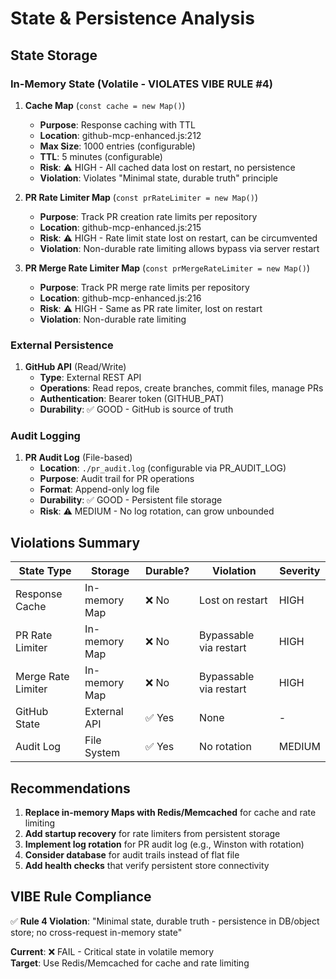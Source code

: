# State & Persistence Analysis

## State Storage

### In-Memory State (Volatile - VIOLATES VIBE RULE #4)

1. **Cache Map** (`const cache = new Map()`)
   - **Purpose**: Response caching with TTL
   - **Location**: github-mcp-enhanced.js:212
   - **Max Size**: 1000 entries (configurable)
   - **TTL**: 5 minutes (configurable)
   - **Risk**: ⚠️ HIGH - All cached data lost on restart, no persistence
   - **Violation**: Violates "Minimal state, durable truth" principle

2. **PR Rate Limiter Map** (`const prRateLimiter = new Map()`)
   - **Purpose**: Track PR creation rate limits per repository
   - **Location**: github-mcp-enhanced.js:215
   - **Risk**: ⚠️ HIGH - Rate limit state lost on restart, can be circumvented
   - **Violation**: Non-durable rate limiting allows bypass via server restart

3. **PR Merge Rate Limiter Map** (`const prMergeRateLimiter = new Map()`)
   - **Purpose**: Track PR merge rate limits per repository
   - **Location**: github-mcp-enhanced.js:216
   - **Risk**: ⚠️ HIGH - Same as PR rate limiter, lost on restart
   - **Violation**: Non-durable rate limiting

### External Persistence

1. **GitHub API** (Read/Write)
   - **Type**: External REST API
   - **Operations**: Read repos, create branches, commit files, manage PRs
   - **Authentication**: Bearer token (GITHUB_PAT)
   - **Durability**: ✅ GOOD - GitHub is source of truth

### Audit Logging

1. **PR Audit Log** (File-based)
   - **Location**: `./pr_audit.log` (configurable via PR_AUDIT_LOG)
   - **Purpose**: Audit trail for PR operations
   - **Format**: Append-only log file
   - **Durability**: ✅ GOOD - Persistent file storage
   - **Risk**: ⚠️ MEDIUM - No log rotation, can grow unbounded

## Violations Summary

| State Type | Storage | Durable? | Violation | Severity |
|------------|---------|----------|-----------|----------|
| Response Cache | In-memory Map | ❌ No | Lost on restart | HIGH |
| PR Rate Limiter | In-memory Map | ❌ No | Bypassable via restart | HIGH |
| Merge Rate Limiter | In-memory Map | ❌ No | Bypassable via restart | HIGH |
| GitHub State | External API | ✅ Yes | None | - |
| Audit Log | File System | ✅ Yes | No rotation | MEDIUM |

## Recommendations

1. **Replace in-memory Maps with Redis/Memcached** for cache and rate limiting
2. **Add startup recovery** for rate limiters from persistent storage
3. **Implement log rotation** for PR audit log (e.g., Winston with rotation)
4. **Consider database** for audit trails instead of flat file
5. **Add health checks** that verify persistent store connectivity

## VIBE Rule Compliance

✅ **Rule 4 Violation**: "Minimal state, durable truth - persistence in DB/object store; no cross-request in-memory state"

**Current**: ❌ FAIL - Critical state in volatile memory  
**Target**: Use Redis/Memcached for cache and rate limiting
